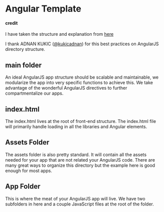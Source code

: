 # Angular Template

#### credit

I have taken the structure and explanation from [here](https://scotch.io/tutorials/angularjs-best-practices-directory-structure)

I thank ADNAN KUKIC ([@kukicadnan](https://twitter.com/kukicadnan)) for this best practices on AngularJS directory structure.

## main folder

An ideal AngularJS app structure should be scalable and maintainable, we modularize the app into very specific functions to achieve this.
We take advantage of the wonderful AngularJS directives to further compartmentalize our apps.

## index.html

The index.html lives at the root of front-end structure. The index.html file will primarily handle loading in all the libraries and Angular elements.

## Assets Folder

The assets folder is also pretty standard. It will contain all the assets needed for your app that are not related your AngularJS code. There are many great ways to organize this directory but the example here is good enough for most apps.

## App Folder

This is where the meat of your AngularJS app will live. We have two subfolders in here and a couple JavaScript files at the root of the folder.